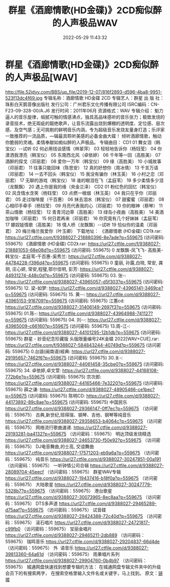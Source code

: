 ﻿---
title: 群星《酒廊情歌(HD金碟)》2CD痴似醉的人声极品WAV
date: 2022-05-29 11:43:32
categories: WAV车载音乐、镜像
tags: 华语中文
---
# 群星《酒廊情歌(HD金碟)》2CD痴似醉的人声极品[WAV]

http://file.52jdyy.com/BBS/up_file/2019-12-07/816f2893-d596-4ba8-9951-523f13dc4f69.jpg
专辑名称：酒廊情歌 HD金碟 2CD
专辑艺人：群星
出 版 社：珠影白天鹅音像出版社
发行公司：广州君乐文化传播有限公司
ISRC编码：CN-F23-09-328-00/A.J6
发行时间：2011年06月
资源格式：WAV
专辑介绍：
魁力逼人的音乐旋律，缎腻可触的情感沸点，独具高品味感听的音乐张力；极致发烧的录音技术，绝无瑕疵的靓绝歌声，让音乐流露出烧到爆棚的透明度、定位感、层次感、及空气感；无可挑剔的鲜明音乐内涵，专为超级音乐发烧友量身打造；乐评家一致推荐的一流品质，—辑最具聆听美感的必备金曲大碟！
倾听酒廊情歌，触动你脆弱的灵魂。柔情奉献如痴似醉的人声极品。
专辑曲目：
CD1
01 舞女泪（韩宝仪）--试听
02 何必用钱谈感情（林翠萍）
03 轻轻地告诉你（杨钰莹）
04 你潇洒我漂亮（韩宝仪）
05 东南西北风（卓依婷）
06 千年等一回（高胜美）
07 酒醉的探戈（邓丽君）
08 爱你一万年（韩宝仪）
09 缘（高胜美）
10 小城故事（邓丽君）
11 往事只能回味（陈思安）
12 真的好想你（周冰倩）
13 千言万语（邓丽君）
14 一去不回头（韩宝仪）
15 我没有骗你（林玉英）
16 小村之恋（邓丽君）
17 无聊的游戏（韩宝仪）
18 谁的眼泪在飞（孟庭苇）
19 多少柔情多少泪（龙飘飘）
20 遇上你是我的缘（央金兰泽）
CD2
01 粉红色的回忆（韩宝仪）
02 风含情水含笑（杨钰莹）
03 点燃一根烟（林玉英）
04 我只在乎你（邓丽君）
05 走过咖啡屋（千百惠）
06 抹去泪水（韩宝仪）
07 甜蜜蜜（邓丽君）
08 心相印手牵手（杨钰莹）
09 月亮代表我的心（邓丽君）
10 你的眼神（蔡琴）
11 茶山情歌（杨钰莹）
12 青青河边草（高胜美）
13 绿岛小夜曲（高胜美）
14 美酒加咖啡（邓丽君）
15 何日君再来（邓丽君）
16 你究竟有几个好妹妹（孟庭苇）
17 娜奴娃情歌（高胜美）
18 情人桥（龙飘飘）--试听
19 恰似你的温柔（邓丽君）
20 梅兰梅兰我爱你（叶玉卿）
下载地址：
《酒廊情歌 (HD金碟) CD1》.rar: https://url27.ctfile.com/f/9388027-218880396-8e7ade?p=559675
(访问密码: 559675)
《酒廊情歌 (HD金碟) CD2》.rar: https://url27.ctfile.com/f/9388027-218881053-68e08d?p=559675
(访问密码: 559675)
0 龙飘飘-凤飞飞- 高胜美- 韩宝仪- 孟庭苇-千百惠-奚秀兰: https://url27.ctfile.com/d/9388027-44784228-f396d4?p=559675
(访问密码: 559675)
0 童丽, 孙露,白晓, 常安, 龚玥, 庄心妍, 常安,程璧,鄂尔佳明, 彭芳: https://url27.ctfile.com/d/9388027-44931274-448c0d?p=559675
(访问密码: 559675)
03. 张-: https://url27.ctfile.com/d/9388027-43965057-d5f303?p=559675
(访问密码: 559675)
12. 梁-如梦: https://url27.ctfile.com/d/9388027-43965141-3469ce?p=559675
(访问密码: 559675)
15. 黄--: https://url27.ctfile.com/d/9388027-43965153-916709?p=559675
(访问密码: 559675)
江蕙cd: https://url27.ctfile.com/d/9388027-31406149-2697f3?p=559675
(访问密码: 559675)
01.陈-: https://url27.ctfile.com/d/9388027-43964988-741127?p=559675
(访问密码: 559675)
04. 刘--: https://url27.ctfile.com/d/9388027-43965009-c66160?p=559675
(访问密码: 559675)
13.周-江-:
https://url27.ctfile.com/d/9388027-44101295-12b1db?p=559675
(访问密码: 559675)
群星 - 妙音纪念珍藏版 头版限量编号24K金碟 2022[WAV+CUE].rar:
https://url27.ctfile.com/f/9388027-584843244-40749d?p=559675
(访问密码: 559675)
0.台語(闽南语)經典: https://url27.ctfile.com/d/9388027-29195657-7462f6?p=559675
(访问密码: 559675)
30.关-: https://url27.ctfile.com/d/9388027-44061458-35cbe0?p=559675
(访问密码: 559675)
34. 卓依婷,卓文萱: https://url27.ctfile.com/d/9388027-44168108-772b6e?p=559675
(访问密码: 559675)
宗次郎: https://url27.ctfile.com/d/9388027-44165466-7e3220?p=559675
(访问密码: 559675)
薛之谦: https://url27.ctfile.com/d/9388027-48905466-ce1bec?p=559675
(访问密码: 559675)
陈明CD: https://url27.ctfile.com/d/9388027-44173892-89c8ae?p=559675
(访问密码: 559675)
中国民乐
https://url27.ctfile.com/d/9388027-29366147-0ff7ec?p=559675
（访问密码：559675）
古典,新世纪,班得瑞、钢琴、吉他、钢琴等纯音乐
https://url27.ctfile.com/d/9388027-29358653-b4064c?p=559675
（访问密码：559675）
网络流行歌曲速递.
https://url27.ctfile.com/d/9388027-29193281-ba4132?p=559675
（访问密码：559675）
明达顶级发烧精选
https://url27.ctfile.com/d/9388027-24653730-f50e92?p=559675
（访问密码：559675）
DJ电音舞曲,的士高, 交谊舞曲
https://url27.ctfile.com/d/9388027-17571203-eb9a6a?p=559675
（访问密码：559675）
纯音乐
https://url27.ctfile.com/d/9388027-30247851-00a191
（访问密码：559675）
一听钟情公司合辑
https://url27.ctfile.com/d/9388027-28089704-45eecf
（访问密码：559675）
群星WAV专辑
https://url27.ctfile.com/d/9388027-19437416-b18f0a?p=559675
（访问密码：559675）
大陆歌星
https://url27.ctfile.com/d/9388027-30247779-5328b7?p=559675
（访问密码：559675）
港台歌星
https://url27.ctfile.com/d/9388027-30073965-8ec8aa?p=559675
（访问密码：559675）
DTS多声道
https://url27.ctfile.com/d/9388027-29465289-d75aaf?p=559675
（访问密码：559675）
试音碟
https://url27.ctfile.com/d/9388027-29424388-72c40d?p=559675
（访问密码：559675）
滚石唱片
https://url27.ctfile.com/d/9388027-24721817-c99fb0
（访问密码：559675）
宝丽金唱片
https://url27.ctfile.com/d/9388027-29465211-2db889
（访问密码：559675）
瑞鸣音乐
https://url27.ctfile.com/d/9388027-29204837-66d4de
（访问密码：559675）
外  语音乐
https://url27.ctfile.com/d/9388027-39813360-64a61d
（访问密码：559675）
雨果唱片系列
https://url27.ctfile.com/d/9388027-29904760-0b4b97
（访问密码：559675）
城通网盘快速找到想要专辑的方法：
在城通网盘专辑文件夹中的升级会员下的有搜索两字，
在搜索空格里输入文件名或关键字，马上找到。
原文：[链接](https://blog.sina.com.cn/s/blog_1647c7e7601030xi6.html)